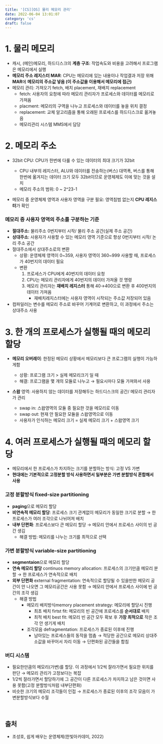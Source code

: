 ```yaml
---
title: '[CS][OS] 물리 메모리 관리'
date: 2022-06-04 13:01:07
category: 'cs'
draft: false
---
```


# 1. 물리 메모리

- 캐시, (메인)메모리, 하드디스크의 **계층 구조**: 작업속도와 비용을 고려해서 프로그램은 메모리에서 실행
- **메모리 주소 레지스터 MAR**: CPU는 메모리에 있는 내용이나 작업결과 저장 위해 **MAR**에 **메모리의 주소값 넣음 (이 주소값을 이용해서 메모리에 접근)**
- 메모리 관리: 가져오기 fetch, 배치 placement, 재배치 replacement
    - fetch: 사용자의 요청에 따라 메모리 관리자가 프로세스와 데이터를 메모리로 가져옴
    - placment: 메모리의 구역을 나누고 프로세스와 데이터를 놓을 위치 결정
    - replacement: 교체 알고리즘을 통해 오래된 프로세스를 하드디스크로 옮겨놓음
  - 메모리관리 시스템 MMS에서 담당

# 2. 메모리 주소

- 32bit CPU: CPU가 한번에 다룰 수 있는 데이터의 최대 크기가 32bit
    - CPU 내부의 레지스터, ALU와 데이터를 전송하는(버스) 대역폭, 버스를 통해 한번에 옮겨지는 데이터 크기 모두 32bit이므로 운영체제도 이에 맞는 것을 설치
    - 메모리 주소의 범위: 0 ~ 2^23-1
    
- 메모리 중 운영체제 영역과 사용자 영역을 구분 필요: 영역침범 없는지 **CPU 레지스터**가 확인

### 메모리 중 사용자 영역의 주소를 구분하는 기준

- **절대주소:** 물리주소 0번지부터 시작/ 물리 주소 공간(실제 주소 공간)
- **상대주소**: 사용자가 사용할 수 있는 메모리 영역 기준으로 항상 0번지부터 시작/ 논리 주소 공간
- 절대주소에서 상대주소로의 변환
    - 상황: 운영체제 영역이 0~359, 사용자 영역이 360~999 사용할 때, 프로세스가 40번지의 데이터 필요
    - 변환
        1. 프로세스가 CPU에게 40번지의 데이터 요청
        2. CPU는 메모리 관리자에게 40번지의 데이터 가져올 것 명령
        3. 메모리 관리자는 **재배치 레지스터** 통해 40→400으로 변환 후 400번지의 데이터 가져옴
            - 재배치레지스터에는 사용자 영역이 시작되는 주소값 저장되어 있음
- 컴파일러는 변수를 메모리 주소로 바꾸어 기계어로 변환하고, 이 과정에서 주소는 상대주소 사용

# 3. 한 개의 프로세스가 실행될 때의 메모리 할당

- **메모리 오버레이**: 한정된 메모리 상황에서 메모리보다 큰 프로그램의 실행이 가능하게함
    - 상황: 프로그램 크기 > 실제 메모리크기 일 때
    - 해결: 프로그램을 몇 개의 모듈로 나누고 → 필요시마다 모듈 가져와서 사용
    
- **스왑** 영역: 사용하지 않는 데이터를 저장해두는 하드디스크의 공간/ 메모리 관리자가 관리
    - swap in: 스왑영역의 모듈 중 필요한 것을 메모리로 이동
    - swap out: 현재 안 필요한 모듈을 스왑영역으로 이동
    - 사용자가 인식하는 메모리 크기 = 실제 메모리 크기 + 스왑영역 크기

# 4. 여러 프로세스가 실행될 때의 메모리 할당

- 메모리에서 한 프로세스가 차지하는 크기를 분할하는 방식: 고정 VS 가변
- **현대에는 기본적으로 고정분할 방식 사용하면서 일부분은 가변 분할방식 혼합해서 사용**

### **고정 분할방식** fixed-size partitioning
- **paging**으로 메모리 할당
- **비연속적 메모리 할당**: 프로세스 크기 관계없이 메모리가 동일한 크기로 분할 → 한 프로세스가 여러 조각으로 나뉘어져 배치
- **내부 단편화**: 프로세스보다 큰 메모리 할당 → 메모리 안에서 프로세스 사이의 빈 공간 생김
    - 해결 방법: 메모리를 나누는 크기를 최적으로 선택

### **가변 분할방식** variable-size partitioning
- **segmentaion**으로 메모리 할당
- **연속 메모리 할당** continuos memory allocation: 프로세스의 크기만큼 메모리 분할 → 한 프로세스가 연속적으로 배치
- **외부 단편화** external fragmentation: 연속적으로 할당될 수 있을만한 메모리 공간이 안 나오면 그 메모리공간은 사용 못함 → 메모리 안에서 프로세스 사이에 빈 공간의 조각 생김
    - 해결 방법
        - 메모리 배치방식memory placement strategy: 메모리에 할당시 진행
            - 최초 배치 firtst fit: 메모리의 빈 공간에 프로세스를 **순서대로** 배치
            - 최적 배치 best fit: 메모리 빈 공간 모두 확보 후 **가장 최적으로** 작은 조각 안 생기게 배치
        - 조각모음 defragmentation: 프로세스가 종료된 이후에 진행
            - 남아있는 프로세스들의 동작을 멈춤 → 적당한 공간으로  메모리 상대주소값을 바꾸어서 자리 이동 → 단편화된 공간들을 합침

### 버디 시스템

- 필요한만큼의 메모리(가변)를 할당. 이 과정에서 1/2씩 잘라가면서 필요한 위치를 판단 → 메모리 관리가 고정보다는 복잡
- 1/2씩 잘라가면서 할당하기에 그 공간이 다른 프로세스가 차지하고 남은 것이면 사용 못함(고정 분할방식처럼 내부단편화)
- 비슷한 크기의 메모리 조각들이 인접 → 프로세스가 종료된 이후의 조각 모음이 가변분할방식보다 수월

<br/>

## 출처
- 조성호, 쉽게 배우는 운영체제(한빛아카데미, 2022)